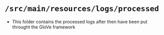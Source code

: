 # `/src/main/resources/logs/processed`

- This folder contains the processed logs after then have been put throught the GloVe framework